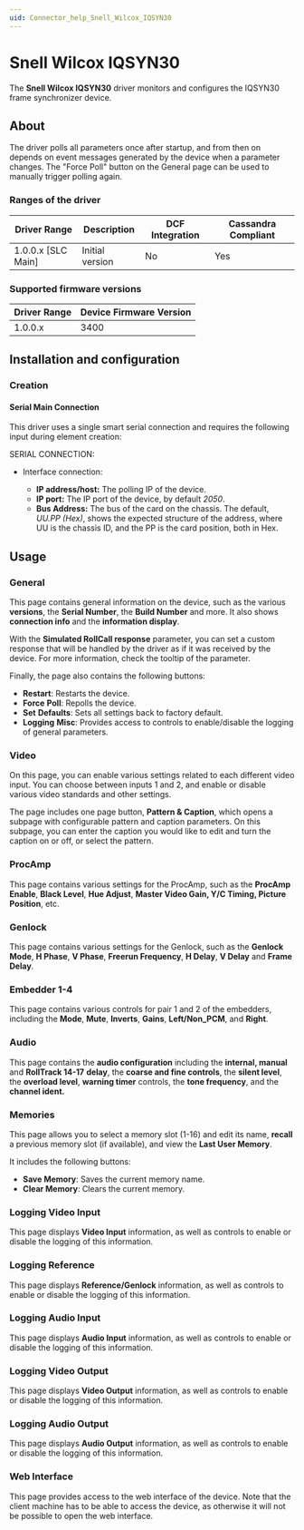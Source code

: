 ```yaml
---
uid: Connector_help_Snell_Wilcox_IQSYN30
---
```


# Snell Wilcox IQSYN30

The **Snell Wilcox IQSYN30** driver monitors and configures the IQSYN30 frame synchronizer device.

## About

The driver polls all parameters once after startup, and from then on depends on event messages generated by the device when a parameter changes. The "Force Poll" button on the General page can be used to manually trigger polling again.

### Ranges of the driver

| **Driver Range**     | **Description** | **DCF Integration** | **Cassandra Compliant** |
|----------------------|-----------------|---------------------|-------------------------|
| 1.0.0.x \[SLC Main\] | Initial version | No                  | Yes                     |

### Supported firmware versions

| **Driver Range** | **Device Firmware Version** |
|------------------|-----------------------------|
| 1.0.0.x          | 3400                        |

## Installation and configuration

### Creation

#### Serial Main Connection

This driver uses a single smart serial connection and requires the following input during element creation:

SERIAL CONNECTION:

- Interface connection:

  - **IP address/host:** The polling IP of the device.
  - **IP port:** The IP port of the device, by default *2050*.
  - **Bus Address:** The bus of the card on the chassis. The default, *UU.PP (Hex)*, shows the expected structure of the address, where UU is the chassis ID, and the PP is the card position, both in Hex.

## Usage

### General

This page contains general information on the device, such as the various **versions**, the **Serial Number**, the **Build Number** and more. It also shows **connection info** and the **information display**.

With the **Simulated RollCall response** parameter, you can set a custom response that will be handled by the driver as if it was received by the device. For more information, check the tooltip of the parameter.

Finally, the page also contains the following buttons:

- **Restart**: Restarts the device.
- **Force** **Poll**: Repolls the device.
- **Set** **Defaults**: Sets all settings back to factory default.
- **Logging** **Misc**: Provides access to controls to enable/disable the logging of general parameters.

### Video

On this page, you can enable various settings related to each different video input. You can choose between inputs 1 and 2, and enable or disable various video standards and other settings.

The page includes one page button, **Pattern & Caption**, which opens a subpage with configurable pattern and caption parameters. On this subpage, you can enter the caption you would like to edit and turn the caption on or off, or select the pattern.

### ProcAmp

This page contains various settings for the ProcAmp, such as the **ProcAmp** **Enable**, **Black Level**, **Hue Adjust**, **Master Video Gain, Y/C Timing, Picture Position**, etc.

### Genlock

This page contains various settings for the Genlock, such as the **Genlock Mode**, **H Phase**, **V Phase**, **Freerun Frequency**, **H Delay**, **V Delay** and **Frame Delay**.

### Embedder 1-4

This page contains various controls for pair 1 and 2 of the embedders, including the **Mode**, **Mute**, **Inverts**, **Gains**, **Left/Non_PCM**, and **Right**.

### Audio

This page contains the **audio configuration** including the **internal, manual** and **RollTrack 14-17** **delay**, the **coarse and fine controls**, the **silent level**, the **overload level**, **warning timer** controls, the **tone frequency**, and the **channel ident.**

### Memories

This page allows you to select a memory slot (1-16) and edit its name, **recall** a previous memory slot (if available), and view the **Last User Memory**.

It includes the following buttons:

- **Save Memory**: Saves the current memory name.
- **Clear Memory**: Clears the current memory.

### Logging Video Input

This page displays **Video Input** information, as well as controls to enable or disable the logging of this information.

### Logging Reference

This page displays **Reference/Genlock** information, as well as controls to enable or disable the logging of this information.

### Logging Audio Input

This page displays **Audio Input** information, as well as controls to enable or disable the logging of this information.

### Logging Video Output

This page displays **Video Output** information, as well as controls to enable or disable the logging of this information.

### Logging Audio Output

This page displays **Audio Output** information, as well as controls to enable or disable the logging of this information.

### Web Interface

This page provides access to the web interface of the device. Note that the client machine has to be able to access the device, as otherwise it will not be possible to open the web interface.

